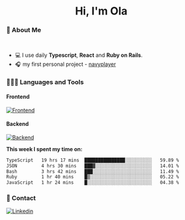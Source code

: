 <h1 align="center">Hi, I'm Ola</h1>

### 💅 About Me

<br/>

- 💻 I use daily **Typescript**, **React** and **Ruby on Rails**.
- 🎧 my first personal project - [navyplayer](https://navyplayer.netlify.app/)

### 👩🏻‍💻 Languages and Tools

#### Frontend

[![Frontend](https://skillicons.dev/icons?i=react,nextjs,ts,js,html,css,scss,tailwind)](https://skillicons.dev)

#### Backend
[![Backend](https://skillicons.dev/icons?i=nodejs,express,nestjs,rails,graphql)](https://skillicons.dev)

**This week I spent my time on:**

<!--START_SECTION:waka-->

```txt
TypeScript   19 hrs 17 mins  ███████████████░░░░░░░░░░   59.89 %
JSON         4 hrs 30 mins   ███▓░░░░░░░░░░░░░░░░░░░░░   14.01 %
Bash         3 hrs 42 mins   ███░░░░░░░░░░░░░░░░░░░░░░   11.49 %
Ruby         1 hr 40 mins    █▒░░░░░░░░░░░░░░░░░░░░░░░   05.22 %
JavaScript   1 hr 24 mins    █░░░░░░░░░░░░░░░░░░░░░░░░   04.38 %
```

<!--END_SECTION:waka-->

### 📨 Contact
  
[![Linkedin](https://skillicons.dev/icons?i=linkedin)](https://linkedin.com/in/aleksandra-kamińska)
